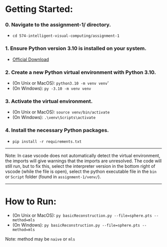 # Getting Started:

### 0. Navigate to the assignment-1/ directory.
- `cd 574-intelligent-visual-computing/assignment-1`

### 1. Ensure Python version 3.10 is installed on your system.
- [Official Download](https://www.python.org/downloads/)

### 2. Create a new Python virtual environment with Python 3.10.
- (On Unix or MacOS): `python3.10 -m venv venv`'
- (On Windows): `py -3.10 -m venv venv`

### 3. Activate the virtual environment.
- (On Unix or MacOS): `source venv/bin/activate`
- (On Windows): `.\venv\Scripts\activate`

### 4. Install the necessary Python packages.
- `pip install -r requirements.txt`

---

Note: In case vscode does not automatically detect the virtual environment, the imports will give warnings that the imports are unresolved. The code will still run, but to fix this, select the interpreter version in the bottom right of vscode (while the file is open), select the python executable file in the `bin` or `Script` folder (found in `assignment-1/venv/`).

---

# How to Run:

- (On Unix or MacOS): `py basicReconstruction.py --file=sphere.pts --method=mls`
- (On Windows): `py basicReconstruction.py --file=sphere.pts --method=mls`

Note: method may be `naive` or `mls`